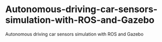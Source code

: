 # Autonomous-driving-car-sensors-simulation-with-ROS-and-Gazebo
Autonomous driving car sensors simulation with ROS and Gazebo
